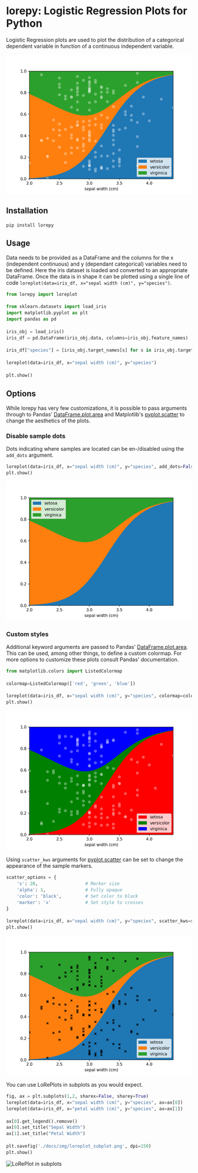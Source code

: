 # lorepy: Logistic Regression Plots for Python

Logistic Regression plots are used to plot the distribution of a categorical dependent variable in function of a 
continuous independent variable.

![LoRePlot example on Iris Dataset](./docs/img/loreplot.png)

## Installation

```shell
pip install lorepy
```

## Usage

Data needs to be provided as a DataFrame and the columns for the x (independent continuous) and y (dependant categorical)
variables need to be defined. Here the iris dataset is loaded and converted to an appropriate DataFrame. Once the data
is in shape it can be plotted using a single line of code ```loreplot(data=iris_df, x="sepal width (cm)", y="species")```.

```python
from lorepy import loreplot

from sklearn.datasets import load_iris
import matplotlib.pyplot as plt
import pandas as pd

iris_obj = load_iris()
iris_df = pd.DataFrame(iris_obj.data, columns=iris_obj.feature_names)

iris_df["species"] = [iris_obj.target_names[s] for s in iris_obj.target]

loreplot(data=iris_df, x="sepal width (cm)", y="species")

plt.show()
```

## Options

While lorepy has very few customizations, it is possible to pass arguments through to Pandas' 
[DataFrame.plot.area](https://pandas.pydata.org/docs/reference/api/pandas.DataFrame.plot.area.html)
and Matplotlib's [pyplot.scatter](https://matplotlib.org/stable/api/_as_gen/matplotlib.pyplot.scatter.html) to change
the aesthetics of the plots.

### Disable sample dots

Dots indicating where samples are located can be en-/disabled using the ```add_dots``` argument.

```python
loreplot(data=iris_df, x="sepal width (cm)", y="species", add_dots=False)
plt.show()
```

![LoRePlot dots can be disabled](./docs/img/loreplot_no_dots.png)

### Custom styles

Additional keyword arguments are passed to Pandas' [DataFrame.plot.area](https://pandas.pydata.org/docs/reference/api/pandas.DataFrame.plot.area.html).
This can be used, among other things, to define a custom colormap. For more options to customize these plots consult
Pandas' documentation.

```python
from matplotlib.colors import ListedColormap

colormap=ListedColormap(['red', 'green', 'blue'])

loreplot(data=iris_df, x="sepal width (cm)", y="species", colormap=colormap)
plt.show()
```
![LoRePlot custom colors](./docs/img/loreplot_custom_color.png)


Using ```scatter_kws``` arguments for [pyplot.scatter](https://matplotlib.org/stable/api/_as_gen/matplotlib.pyplot.scatter.html)
can be set to change the appearance of the sample markers.

```python
scatter_options = {
    's': 20,                  # Marker size
    'alpha': 1,               # Fully opaque
    'color': 'black',         # Set color to black
    'marker': 'x'             # Set style to crosses
}

loreplot(data=iris_df, x="sepal width (cm)", y="species", scatter_kws=scatter_options)
plt.show()
```
![LoRePlot custom markers](./docs/img/loreplot_custom_markers.png)

You can use LoRePlots in subplots as you would expect.

```python
fig, ax = plt.subplots(1,2, sharex=False, sharey=True)
loreplot(data=iris_df, x="sepal width (cm)", y="species", ax=ax[0])
loreplot(data=iris_df, x="petal width (cm)", y="species", ax=ax[1])

ax[0].get_legend().remove()
ax[0].set_title("Sepal Width")
ax[1].set_title("Petal Width")

plt.savefig('./docs/img/loreplot_subplot.png', dpi=150)
plt.show()
```

![LoRePlot in subplots](./docs/img/loreplot_subplot.png.png)